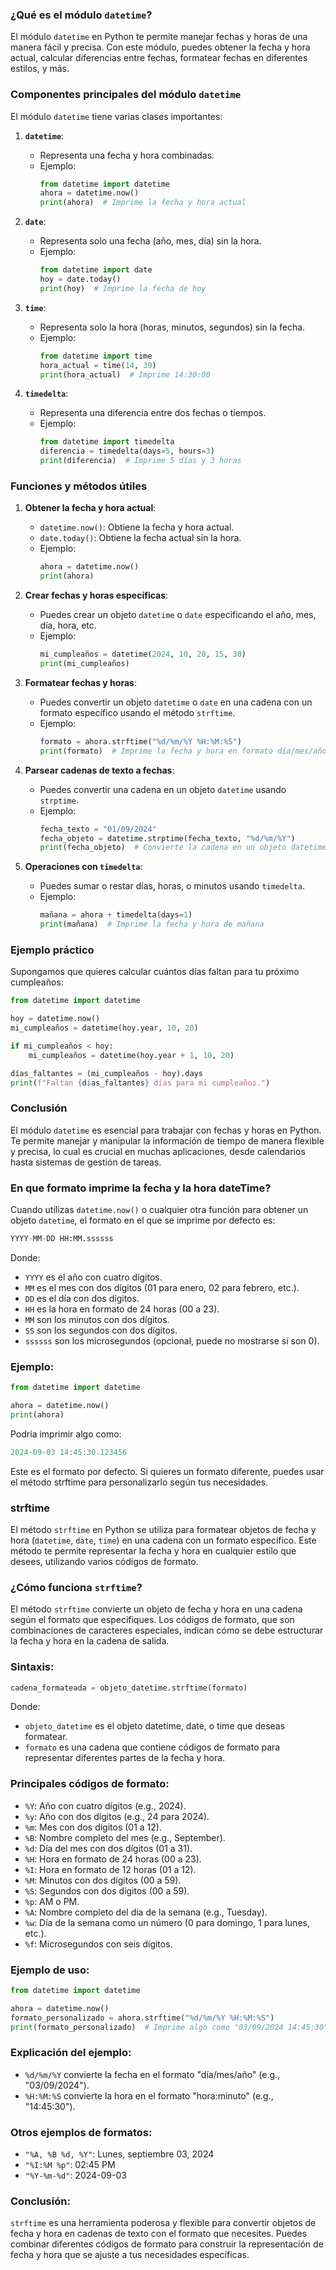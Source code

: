 ### ¿Qué es el módulo `datetime`?

El módulo `datetime` en Python te permite manejar fechas y horas de una manera fácil y precisa. Con este módulo, puedes obtener la fecha y hora actual, calcular diferencias entre fechas, formatear fechas en diferentes estilos, y más.

### Componentes principales del módulo `datetime`

El módulo `datetime` tiene varias clases importantes:

1. **`datetime`**:
   - Representa una fecha y hora combinadas.
   - Ejemplo:
     ```python
     from datetime import datetime
     ahora = datetime.now()
     print(ahora)  # Imprime la fecha y hora actual
     ```

2. **`date`**:
   - Representa solo una fecha (año, mes, día) sin la hora.
   - Ejemplo:
     ```python
     from datetime import date
     hoy = date.today()
     print(hoy)  # Imprime la fecha de hoy
     ```

3. **`time`**:
   - Representa solo la hora (horas, minutos, segundos) sin la fecha.
   - Ejemplo:
     ```python
     from datetime import time
     hora_actual = time(14, 30)
     print(hora_actual)  # Imprime 14:30:00
     ```

4. **`timedelta`**:
   - Representa una diferencia entre dos fechas o tiempos.
   - Ejemplo:
     ```python
     from datetime import timedelta
     diferencia = timedelta(days=5, hours=3)
     print(diferencia)  # Imprime 5 días y 3 horas
     ```

### Funciones y métodos útiles

1. **Obtener la fecha y hora actual**:
   - `datetime.now()`: Obtiene la fecha y hora actual.
   - `date.today()`: Obtiene la fecha actual sin la hora.
   - Ejemplo:
     ```python
     ahora = datetime.now()
     print(ahora)
     ```

2. **Crear fechas y horas específicas**:
   - Puedes crear un objeto `datetime` o `date` especificando el año, mes, día, hora, etc.
   - Ejemplo:
     ```python
     mi_cumpleaños = datetime(2024, 10, 20, 15, 30)
     print(mi_cumpleaños)
     ```

3. **Formatear fechas y horas**:
   - Puedes convertir un objeto `datetime` o `date` en una cadena con un formato específico usando el método `strftime`.
   - Ejemplo:
     ```python
     formato = ahora.strftime("%d/%m/%Y %H:%M:%S")
     print(formato)  # Imprime la fecha y hora en formato día/mes/año hora:minuto:segundo
     ```

4. **Parsear cadenas de texto a fechas**:
   - Puedes convertir una cadena en un objeto `datetime` usando `strptime`.
   - Ejemplo:
     ```python
     fecha_texto = "01/09/2024"
     fecha_objeto = datetime.strptime(fecha_texto, "%d/%m/%Y")
     print(fecha_objeto)  # Convierte la cadena en un objeto datetime
     ```

5. **Operaciones con `timedelta`**:
   - Puedes sumar o restar días, horas, o minutos usando `timedelta`.
   - Ejemplo:
     ```python
     mañana = ahora + timedelta(days=1)
     print(mañana)  # Imprime la fecha y hora de mañana
     ```

### Ejemplo práctico

Supongamos que quieres calcular cuántos días faltan para tu próximo cumpleaños:

```python
from datetime import datetime

hoy = datetime.now()
mi_cumpleaños = datetime(hoy.year, 10, 20)

if mi_cumpleaños < hoy:
    mi_cumpleaños = datetime(hoy.year + 1, 10, 20)

días_faltantes = (mi_cumpleaños - hoy).days
print(f"Faltan {días_faltantes} días para mi cumpleaños.")
```

### Conclusión
El módulo  `datetime` es esencial para trabajar con fechas y horas en Python. Te permite manejar y manipular la información de tiempo de manera flexible y precisa, lo cual es crucial en muchas aplicaciones, desde calendarios hasta sistemas de gestión de tareas.

### En que formato imprime la fecha y la hora dateTime?

Cuando utilizas `datetime.now()` o cualquier otra función para obtener un objeto `datetime`, el formato en el que se imprime por defecto es:

```python
YYYY-MM-DD HH:MM.ssssss
```

Donde:
- `YYYY` es el año con cuatro dígitos.
- `MM` es el mes con dos dígitos (01 para enero, 02 para febrero, etc.).
- `DD` es el día con dos dígitos.
- `HH` es la hora en formato de 24 horas (00 a 23).
- `MM` son los minutos con dos dígitos.
- `SS` son los segundos con dos dígitos.
- `ssssss` son los microsegundos (opcional, puede no mostrarse si son 0).

### Ejemplo:

```python
from datetime import datetime

ahora = datetime.now()
print(ahora)
```

Podría imprimir algo como:

```javascript
2024-09-03 14:45:30.123456
```

Este es el formato por defecto. Si quieres un formato diferente, puedes usar el método strftime para personalizarlo según tus necesidades.

### strftime

El método `strftime` en Python se utiliza para formatear objetos de fecha y hora (`datetime`, `date`, `time`) en una cadena con un formato específico. Este método te permite representar la fecha y hora en cualquier estilo que desees, utilizando varios códigos de formato.

### ¿Cómo funciona `strftime`?

El método `strftime` convierte un objeto de fecha y hora en una cadena según el formato que especifiques. Los códigos de formato, que son combinaciones de caracteres especiales, indican cómo se debe estructurar la fecha y hora en la cadena de salida.

### Sintaxis:

```python
cadena_formateada = objeto_datetime.strftime(formato)
```
Donde:

- `objeto_datetime` es el objeto datetime, date, o time que deseas formatear.
- `formato` es una cadena que contiene códigos de formato para representar diferentes partes de la fecha y hora.

### Principales códigos de formato:
- `%Y`: Año con cuatro dígitos (e.g., 2024).
- `%y`: Año con dos dígitos (e.g., 24 para 2024).
- `%m`: Mes con dos dígitos (01 a 12).
- `%B`: Nombre completo del mes (e.g., September).
- `%d`: Día del mes con dos dígitos (01 a 31).
- `%H`: Hora en formato de 24 horas (00 a 23).
- `%I`: Hora en formato de 12 horas (01 a 12).
- `%M`: Minutos con dos dígitos (00 a 59).
- `%S`: Segundos con dos dígitos (00 a 59).
- `%p`: AM o PM.
- `%A`: Nombre completo del día de la semana (e.g., Tuesday).
- `%w`: Día de la semana como un número (0 para domingo, 1 para lunes, etc.).
- `%f`: Microsegundos con seis dígitos.

### Ejemplo de uso:
```python
from datetime import datetime

ahora = datetime.now()
formato_personalizado = ahora.strftime("%d/%m/%Y %H:%M:%S")
print(formato_personalizado)  # Imprime algo como "03/09/2024 14:45:30" o "03/09/2024 14:45:30.123456"
```

### Explicación del ejemplo:
- `%d/%m/%Y` convierte la fecha en el formato "día/mes/año" (e.g., "03/09/2024").
- `%H:%M:%S` convierte la hora en el formato "hora:minuto" (e.g., "14:45:30").

### Otros ejemplos de formatos:
- `"%A, %B %d, %Y"`: Lunes, septiembre 03, 2024
- `"%I:%M %p"`: 02:45 PM
- `"%Y-%m-%d"`: 2024-09-03

### Conclusión:
`strftime` es una herramienta poderosa y flexible para convertir objetos de fecha y hora en cadenas de texto con el formato que necesites. Puedes combinar diferentes códigos de formato para construir la representación de fecha y hora que se ajuste a tus necesidades específicas.